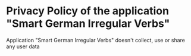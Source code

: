 # Privacy Policy of the application "Smart German Irregular Verbs"

Application "Smart German Irregular Verbs" doesn't collect, use or share any user data
